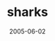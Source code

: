 ---
layout: base.njk
title : 'sharks' 
view_title : 'sharks' 
year : '2005' 
date : '2005-06-02' 
img_file : '/drawing/sharks.png' 
html_file : 'sharks' 
next_html : 'imnotdonegrowingyet.html' 
year_order : '82' 
permalink : "title/{{html_file}}.html"
---